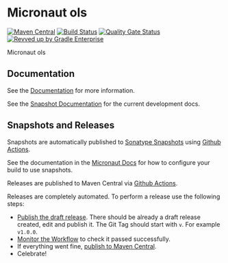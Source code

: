 <!-- Checklist: https://github.com/micronaut-projects/micronaut-core/wiki/New-Module-Checklist -->

# Micronaut ols

[![Maven Central](https://img.shields.io/maven-central/v/io.micronaut.ols/micronaut-project-template.svg?label=Maven%20Central)](https://search.maven.org/search?q=g:%22io.micronaut.project-template%22%20AND%20a:%22micronaut-project-template%22)
[![Build Status](https://github.com/micronaut-projects/micronaut-ols/workflows/Java%20CI/badge.svg)](https://github.com/micronaut-projects/micronaut-project-template/actions)
[![Quality Gate Status](https://sonarcloud.io/api/project_badges/measure?project=micronaut-projects_micronaut-template&metric=alert_status)](https://sonarcloud.io/summary/new_code?id=micronaut-projects_micronaut-template)
[![Revved up by Gradle Enterprise](https://img.shields.io/badge/Revved%20up%20by-Gradle%20Enterprise-06A0CE?logo=Gradle&labelColor=02303A)](https://ge.micronaut.io/scans)

Micronaut ols

## Documentation

See the [Documentation](https://micronaut-projects.github.io/micronaut-ols/latest/guide/) for more information.

See the [Snapshot Documentation](https://micronaut-projects.github.io/micronaut-ols/snapshot/guide/) for the current development docs.

<!-- ## Examples

Examples can be found in the [examples](https://github.com/micronaut-projects/micronaut-ols/tree/master/examples) directory. -->

## Snapshots and Releases

Snapshots are automatically published to [Sonatype Snapshots](https://s01.oss.sonatype.org/content/repositories/snapshots/io/micronaut/) using [Github Actions](https://github.com/micronaut-projects/micronaut-ols/actions).

See the documentation in the [Micronaut Docs](https://docs.micronaut.io/latest/guide/index.html#usingsnapshots) for how to configure your build to use snapshots.

Releases are published to Maven Central via [Github Actions](https://github.com/micronaut-projects/micronaut-ols/actions).

Releases are completely automated. To perform a release use the following steps:

* [Publish the draft release](https://github.com/micronaut-projects/micronaut-ols/releases). There should be already a draft release created, edit and publish it. The Git Tag should start with `v`. For example `v1.0.0`.
* [Monitor the Workflow](https://github.com/micronaut-projects/micronaut-ols/actions?query=workflow%3ARelease) to check it passed successfully.
* If everything went fine, [publish to Maven Central](https://github.com/micronaut-projects/micronaut-ols/actions?query=workflow%3A"Maven+Central+Sync").
* Celebrate!
